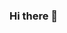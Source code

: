 ### Hi there 👋

<!--
**MarynaTraichenkova/MarynaTraichenkova** is a ✨ _special_ ✨ repository because its `README.md` (this file) appears on your GitHub profile.

Here are some ideas to get you started:

- 🌱 I’m currently learning
 -Git
-Python
- 👯 I’m looking to collaborate on ...
- 🤔 I’m looking for help with ...
- 📫 How to reach me:
- m.y.traichenkova@student.khai.edu
- https://t.me/Marminnie
- 😄 Pronouns: ...
- ⚡ Fun fact: ...
-->
<!--
**MarynaTraichenkova/MarynaTraichenkova** is a ✨ _special_ ✨ repository because its `README.md` (this file) appears on your GitHub profile.